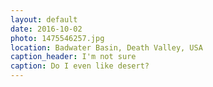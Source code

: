 ```yaml
---
layout: default
date: 2016-10-02
photo: 1475546257.jpg
location: Badwater Basin, Death Valley, USA
caption_header: I'm not sure
caption: Do I even like desert?
---
```

